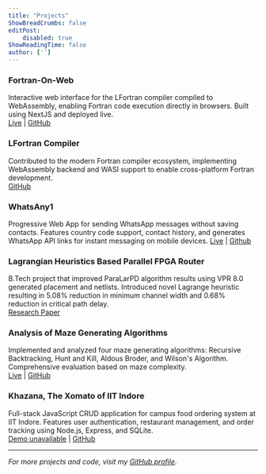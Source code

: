 ```yaml
---
title: "Projects"
ShowBreadCrumbs: false
editPost:
    disabled: true
ShowReadingTime: false
author: ['']
---
```


### Fortran-On-Web
Interactive web interface for the LFortran compiler compiled to WebAssembly, enabling Fortran code execution directly in browsers. Built using NextJS and deployed live.  
[Live](https://lfortran.github.io/Fortran-On-Web/) | [GitHub](https://github.com/lfortran/Fortran-On-Web)

### LFortran Compiler
Contributed to the modern Fortran compiler ecosystem, implementing WebAssembly backend and WASI support to enable cross-platform Fortran development.  
[GitHub](https://github.com/lfortran/lfortran)

### WhatsAny1
Progressive Web App for sending WhatsApp messages without saving contacts. Features country code support, contact history, and generates WhatsApp API links for instant messaging on mobile devices.
[Live](https://ubaidsk.github.io/whatsany1/) | [Github](https://github.com/ubaidsk/whatsany1)

### Lagrangian Heuristics Based Parallel FPGA Router
B.Tech project that improved ParaLarPD algorithm results using VPR 8.0 generated placement and netlists. Introduced novel Lagrange heuristic resulting in 5.08% reduction in minimum channel width and 0.68% reduction in critical path delay.  
[Research Paper](https://doi.org/10.1109/ACCESS.2023.3328769)

### Analysis of Maze Generating Algorithms
Implemented and analyzed four maze generating algorithms: Recursive Backtracking, Hunt and Kill, Aldous Broder, and Wilson's Algorithm. Comprehensive evaluation based on maze complexity.  
[Live](https://ubaidsk.github.io/Implementation-and-Analysis-of-Maze-Generating-Algorithms/) | [GitHub](https://github.com/ubaidsk/Implementation-and-Analysis-of-Maze-Generating-Algorithms)

### Khazana, The Xomato of IIT Indore
Full-stack JavaScript CRUD application for campus food ordering system at IIT Indore. Features user authentication, restaurant management, and order tracking using Node.js, Express, and SQLite.  
[Demo unavailable](/#) | [GitHub](https://github.com/ubaidsk/Food-Ordering-Platform-Khazana)

---

*For more projects and code, visit my [GitHub profile](https://github.com/ubaidsk).*